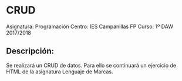 # CRUD
Asignatura: Programación
Centro: IES Campanillas FP
Curso: 1º DAW 2017/2018

## Descripción:
Se realizará un CRUD de datos. Para ello se continuará un ejercicio de HTML de la asignatura Lenguaje de Marcas.
